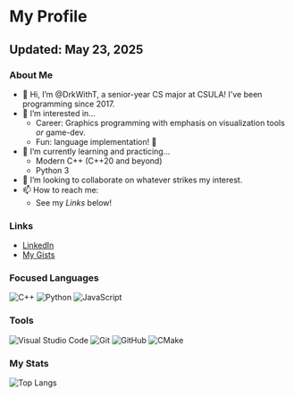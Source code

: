 # My Profile
## Updated: May 23, 2025

### About Me
- 👋 Hi, I’m @DrkWithT, a senior-year CS major at CSULA! I've been programming since 2017.
- 👀 I’m interested in...
  - Career: Graphics programming with emphasis on visualization tools _or_ game-dev.
  - Fun: language implementation! 🐉
- 🌱 I’m currently learning and practicing...
  - Modern C++ (C++20 and beyond)
  - Python 3
- 💞️ I’m looking to collaborate on whatever strikes my interest.
- 📫 How to reach me:
  - See my _Links_ below!

### Links
 - [LinkedIn](https://www.linkedin.com/in/derek-tan-b50448245/)
 - [My Gists](https://gist.github.com/DrkWithT)

### Focused Languages
![C++](https://img.shields.io/badge/c++-%2300599C.svg?style=for-the-badge&logo=c%2B%2B&logoColor=white)
![Python](https://img.shields.io/badge/python-3670A0?style=for-the-badge&logo=python&logoColor=ffdd54)
![JavaScript](https://img.shields.io/badge/javascript-%23323330.svg?style=for-the-badge&logo=javascript&logoColor=%23F7DF1E)

### Tools
![Visual Studio Code](https://img.shields.io/badge/Visual%20Studio%20Code-0078d7.svg?style=for-the-badge&logo=visual-studio-code&logoColor=white)
![Git](https://img.shields.io/badge/git-%23F05033.svg?style=for-the-badge&logo=git&logoColor=white)
![GitHub](https://img.shields.io/badge/github-%23121011.svg?style=for-the-badge&logo=github&logoColor=white)
![CMake](https://img.shields.io/badge/CMake-%23008FBA.svg?style=for-the-badge&logo=cmake&logoColor=white)

### My Stats
![Top Langs](https://github-readme-stats.vercel.app/api/top-langs/?username=DrkWithT&layout=compact&langs_count=5&theme=onedark)

<!---
DrkWithT/DrkWithT is a ✨ special ✨ repository because its `README.md` (this file) appears on your GitHub profile.
You can click the Preview link to take a look at your changes.
--->
